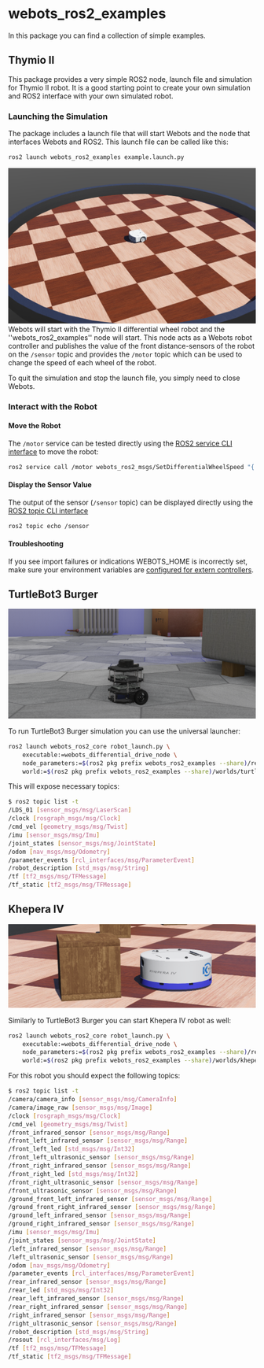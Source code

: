 # webots_ros2_examples

In this package you can find a collection of simple examples.

## Thymio II

This package provides a very simple ROS2 node, launch file and simulation for Thymio II robot. It is a good starting point to create your own simulation and ROS2 interface with your own simulated robot.

### Launching the Simulation
The package includes a launch file that will start Webots and the node that interfaces Webots and ROS2. This launch file can be called like this:

```bash
ros2 launch webots_ros2_examples example.launch.py
```
![Thymio II in Webots](assets/ros_example.png)
Webots will start with the Thymio II differential wheel robot and the ''webots_ros2_examples'' node will start.
This node acts as a Webots robot controller and publishes the value of the front distance-sensors of the robot on the `/sensor` topic and provides the `/motor` topic which can be used to change the speed of each wheel of the robot.

To quit the simulation and stop the launch file, you simply need to close Webots.

### Interact with the Robot

#### Move the Robot
The `/motor` service can be tested directly using the [ROS2 service CLI interface](https://index.ros.org/doc/ros2/Tutorials/Introspection-with-command-line-tools) to move the robot:

```bash
ros2 service call /motor webots_ros2_msgs/SetDifferentialWheelSpeed "{ left_speed: 1.0, right_speed: 0.5 }"
```

#### Display the Sensor Value
The output of the sensor (`/sensor` topic) can be displayed directly using the [ROS2 topic CLI interface](https://index.ros.org/doc/ros2/Tutorials/Introspection-with-command-line-tools)

```bash
ros2 topic echo /sensor
```

#### Troubleshooting

If you see import failures or indications WEBOTS_HOME is incorrectly set, make sure your environment variables are [configured for extern controllers](https://www.cyberbotics.com/doc/guide/running-extern-robot-controllers?version=master#environment-variables).


## TurtleBot3 Burger

![TurtleBot3 Burger in Webots](./assets/turtlebot3_burger.png)

To run TurtleBot3 Burger simulation you can use the universal launcher:
```bash
ros2 launch webots_ros2_core robot_launch.py \
    executable:=webots_differential_drive_node \
    node_parameters:=$(ros2 pkg prefix webots_ros2_examples --share)/resource/turtlebot.yaml \
    world:=$(ros2 pkg prefix webots_ros2_examples --share)/worlds/turtlebot_example.wbt
```

This will expose necessary topics:
```bash
$ ros2 topic list -t
/LDS_01 [sensor_msgs/msg/LaserScan]
/clock [rosgraph_msgs/msg/Clock]
/cmd_vel [geometry_msgs/msg/Twist]
/imu [sensor_msgs/msg/Imu]
/joint_states [sensor_msgs/msg/JointState]
/odom [nav_msgs/msg/Odometry]
/parameter_events [rcl_interfaces/msg/ParameterEvent]
/robot_description [std_msgs/msg/String]
/tf [tf2_msgs/msg/TFMessage]
/tf_static [tf2_msgs/msg/TFMessage]
```

## Khepera IV

![Khepera IV in Webots](./assets/khepera4.png)

Similarly to TurtleBot3 Burger you can start Khepera IV robot as well:
```bash
ros2 launch webots_ros2_core robot_launch.py \
    executable:=webots_differential_drive_node \
    node_parameters:=$(ros2 pkg prefix webots_ros2_examples --share)/resource/khepera4.yaml \
    world:=$(ros2 pkg prefix webots_ros2_examples --share)/worlds/khepera4_example.wbt
```

For this robot you should expect the following topics:
```bash
$ ros2 topic list -t
/camera/camera_info [sensor_msgs/msg/CameraInfo]
/camera/image_raw [sensor_msgs/msg/Image]
/clock [rosgraph_msgs/msg/Clock]
/cmd_vel [geometry_msgs/msg/Twist]
/front_infrared_sensor [sensor_msgs/msg/Range]
/front_left_infrared_sensor [sensor_msgs/msg/Range]
/front_left_led [std_msgs/msg/Int32]
/front_left_ultrasonic_sensor [sensor_msgs/msg/Range]
/front_right_infrared_sensor [sensor_msgs/msg/Range]
/front_right_led [std_msgs/msg/Int32]
/front_right_ultrasonic_sensor [sensor_msgs/msg/Range]
/front_ultrasonic_sensor [sensor_msgs/msg/Range]
/ground_front_left_infrared_sensor [sensor_msgs/msg/Range]
/ground_front_right_infrared_sensor [sensor_msgs/msg/Range]
/ground_left_infrared_sensor [sensor_msgs/msg/Range]
/ground_right_infrared_sensor [sensor_msgs/msg/Range]
/imu [sensor_msgs/msg/Imu]
/joint_states [sensor_msgs/msg/JointState]
/left_infrared_sensor [sensor_msgs/msg/Range]
/left_ultrasonic_sensor [sensor_msgs/msg/Range]
/odom [nav_msgs/msg/Odometry]
/parameter_events [rcl_interfaces/msg/ParameterEvent]
/rear_infrared_sensor [sensor_msgs/msg/Range]
/rear_led [std_msgs/msg/Int32]
/rear_left_infrared_sensor [sensor_msgs/msg/Range]
/rear_right_infrared_sensor [sensor_msgs/msg/Range]
/right_infrared_sensor [sensor_msgs/msg/Range]
/right_ultrasonic_sensor [sensor_msgs/msg/Range]
/robot_description [std_msgs/msg/String]
/rosout [rcl_interfaces/msg/Log]
/tf [tf2_msgs/msg/TFMessage]
/tf_static [tf2_msgs/msg/TFMessage]
```
